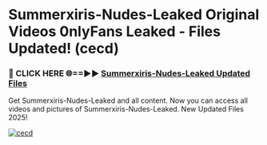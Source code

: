 # Summerxiris-Nudes-Leaked Original Videos 0nlyFans Leaked - Files Updated! (cecd)

<h3>🔴 CLICK HERE 🌐==►► <a href="https://tinyurl.com/4mcuefdz" rel="nofollow">Summerxiris-Nudes-Leaked Updated Files</a></h3>

Get Summerxiris-Nudes-Leaked and all content. Now you can access all videos and pictures of Summerxiris-Nudes-Leaked. New Updated Files 2025!

[![cecd](https://i.imgur.com/StAQSOY.gif)](https://tinyurl.com/4mcuefdz)
